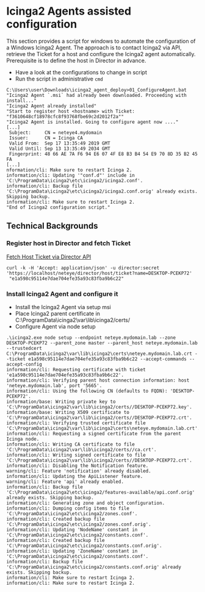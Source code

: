 # Icinga2 Agents assisted configuration

This section provides a script for windows to automate the configuration of a Windows Icinga2 Agent. The approach is to contact Icinga2 via API, retrieve the Ticket for a host and configure the Icinga2 agent automatically. Prerequisite is to define the host in Director in advance.

- Have a look at the configurations to change in script
- Run the script in administrative `cmd` 


```
C:\Users\user\Downloads\icinga2_agent_deploy>01_ConfigureAgent.bat
"Icinga2 Agent `.msi` had already been downloaded. Proceeding with install..."
"Icinga2 Agent already installed"
"Start to register host <hostname> with Ticket: "f3610648cf18978cfc8f93768fbe69c2d2012f2a""
"Icinga2 Agent is installed. Going to configure agent now ...."
[...]
 Subject:     CN = neteye4.mydomain
 Issuer:      CN = Icinga CA
 Valid From:  Sep 17 13:35:49 2019 GMT
 Valid Until: Sep 13 13:35:49 2034 GMT
 Fingerprint: 48 66 AE 7A F6 94 E6 07 4F E8 B3 B4 54 E9 70 8D 35 B2 45 FA
[...]
nformation/cli: Make sure to restart Icinga 2.
information/cli: Updating '"conf.d"' include in 'C:\ProgramData\icinga2\etc\icinga2/icinga2.conf'.
information/cli: Backup file 'C:\ProgramData\icinga2\etc\icinga2/icinga2.conf.orig' already exists. Skipping backup.
information/cli: Make sure to restart Icinga 2.
"End of Icinga2 configuration script."
```


## Technical Backgrounds

### Register host in Director and fetch Ticket
[Fetch Host Ticket via Director API]( https://icinga.com/docs/director/latest/doc/70-REST-API/)

```
curl -k -H 'Accept: application/json' -u director:secret 'https://localhost/neteye/director/host/ticket?name=DESKTOP-PCEKP72'
 "e1a598c95114e7dae704efe35a93c83fba9b6c22" 
```

### Install Icinga2 Agent and configure it

- Install the Icinga2 Agent via setup msi
- Place Icinga2 parent certificate in C:\ProgramData\icinga2\var\lib\icinga2/certs/
- Configure Agent via node setup

```
.\icinga2.exe node setup --endpoint neteye.mydomain.lab --zone DESKTOP-PCEKP72 --parent_zone master --parent_host neteye.mydomain.lab --trustedcert C:\ProgramData\icinga2\var\lib\icinga2\certs\neteye.mydomain.lab.crt --ticket e1a598c95114e7dae704efe35a93c83fba9b6c22 --accept-commands --accept-config
information/cli: Requesting certificate with ticket 'e1a598c95114e7dae704efe35a93c83fba9b6c22'.
information/cli: Verifying parent host connection information: host 'neteye.mydomain.lab', port '5665'.
information/cli: Using the following CN (defaults to FQDN): 'DESKTOP-PCEKP72'.
information/base: Writing private key to 'C:\ProgramData\icinga2\var\lib\icinga2/certs//DESKTOP-PCEKP72.key'.
information/base: Writing X509 certificate to 'C:\ProgramData\icinga2\var\lib\icinga2/certs//DESKTOP-PCEKP72.crt'.
information/cli: Verifying trusted certificate file 'C:\ProgramData\icinga2\var\lib\icinga2\certs\neteye.mydomain.lab.crt'.
information/cli: Requesting a signed certificate from the parent Icinga node.
information/cli: Writing CA certificate to file 'C:\ProgramData\icinga2\var\lib\icinga2/certs//ca.crt'.
information/cli: Writing signed certificate to file 'C:\ProgramData\icinga2\var\lib\icinga2/certs//DESKTOP-PCEKP72.crt'.
information/cli: Disabling the Notification feature.
warning/cli: Feature 'notification' already disabled.
information/cli: Updating the ApiListener feature.
warning/cli: Feature 'api' already enabled.
information/cli: Backup file 'C:\ProgramData\icinga2\etc\icinga2/features-available/api.conf.orig' already exists. Skipping backup.
information/cli: Generating zone and object configuration.
information/cli: Dumping config items to file 'C:\ProgramData\icinga2\etc\icinga2/zones.conf'.
information/cli: Created backup file 'C:\ProgramData\icinga2\etc\icinga2/zones.conf.orig'.
information/cli: Updating 'NodeName' constant in 'C:\ProgramData\icinga2\etc\icinga2/constants.conf'.
information/cli: Created backup file 'C:\ProgramData\icinga2\etc\icinga2/constants.conf.orig'.
information/cli: Updating 'ZoneName' constant in 'C:\ProgramData\icinga2\etc\icinga2/constants.conf'.
information/cli: Backup file 'C:\ProgramData\icinga2\etc\icinga2/constants.conf.orig' already exists. Skipping backup.
information/cli: Make sure to restart Icinga 2.
information/cli: Make sure to restart Icinga 2.
```
